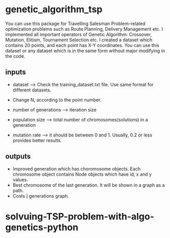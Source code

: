 # genetic_algorithm_tsp
You can use this package for Travelling Salesman Problem-related optimization problems such as Route Planning, Delivery Management etc. I implemented all important operators of Genetic Algorithm: Crossover, Mutation, Elitism, Tournament Selection etc. I created a dataset which contains 20 points, and each point has X-Y coordinates. You can use this dataset or any dataset which is in the same form without major modifying in the code.


## inputs
- dataset --> Check the training_dataset.txt file. Use same format for different datasets. 
 - Change N, according to the point number.
 
- number of generations --> iteration size
- population size --> total number of chromosomes(solutions) in a generation
- mutation rate --> it should be between 0 and 1. Usually, 0.2 or less provides better results.

## outputs
 - Improved generation which has choromosome objects. Each chromosome object contains Node objects which have id, x and y values.
 - Best chromosome of the last generation. It will be shown in a graph as a path.
 - Costs | generations graph.
# solvuing-TSP-problem-with-algo-genetics-python
